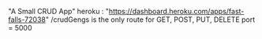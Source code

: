  "A Small CRUD App"
 heroku : "https://dashboard.heroku.com/apps/fast-falls-72038"
 /crudGengs is the only route for GET, POST, PUT, DELETE
 port = 5000
